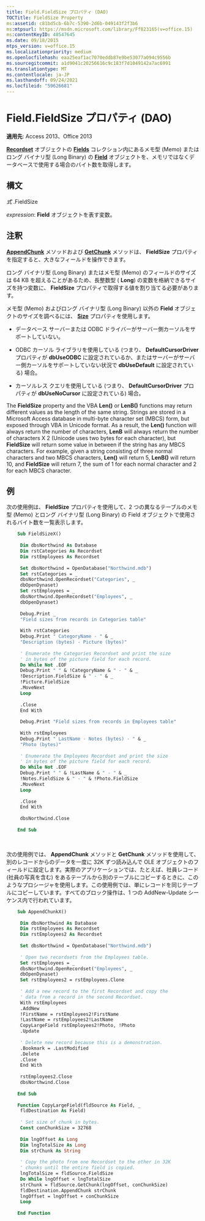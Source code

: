 ```yaml
---
title: Field.FieldSize プロパティ (DAO)
TOCTitle: FieldSize Property
ms:assetid: c81bd5cb-6b7c-5390-2d6b-049143f2f3b6
ms:mtpsurl: https://msdn.microsoft.com/library/Ff823165(v=office.15)
ms:contentKeyID: 48547645
ms.date: 09/18/2015
mtps_version: v=office.15
ms.localizationpriority: medium
ms.openlocfilehash: eaa25eaf1ac7070eddb87e9be53077a094c9556b
ms.sourcegitcommit: a1d9041c20256616c9c183f7d1049142a7ac6991
ms.translationtype: MT
ms.contentlocale: ja-JP
ms.lasthandoff: 09/24/2021
ms.locfileid: "59626681"
---
```

# <a name="fieldfieldsize-property-dao"></a>Field.FieldSize プロパティ (DAO)


**適用先**: Access 2013、Office 2013


**[Recordset](field-object-dao.md)** オブジェクトの **[Fields](fields-collection-dao.md)** コレクション内にあるメモ型 (Memo) またはロング バイナリ型 (Long Binary) の **[Field](recordset-object-dao.md)** オブジェクトを、メモリではなくデータベースで使用する場合のバイト数を取得します。

## <a name="syntax"></a>構文

*式* .FieldSize

*expression*: **Field** オブジェクトを表す変数。

## <a name="remarks"></a>注釈

[**AppendChunk**](field-appendchunk-method-dao.md) メソッドおよび [**GetChunk**](field-getchunk-method-dao.md) メソッドは、 **FieldSize** プロパティを指定すると、大きなフィールドを操作できます。

ロング バイナリ型 (Long Binary) またはメモ型 (Memo) のフィールドのサイズは 64 KB を超えることがあるため、長整数型 ( **Long**) の変数を格納できるサイズを持つ変数に、 **FieldSize** プロパティで取得する値を割り当てる必要があります。

メモ型 (Memo) およびロング バイナリ型 (Long Binary) 以外の **Field** オブジェクトのサイズを調べるには、 **[Size](field-size-property-dao.md)** プロパティを使用します。

  - データベース サーバーまたは ODBC ドライバーがサーバー側カーソルをサポートしていない。

  - ODBC カーソル ライブラリを使用している (つまり、 **DefaultCursorDriver** プロパティが **dbUseODBC** に設定されているか、またはサーバーがサーバー側カーソルをサポートしていない状況で **dbUseDefault** に設定されている) 場合。

  - カーソルレス クエリを使用している (つまり、 **DefaultCursorDriver** プロパティが **dbUseNoCursor** に設定されている) 場合。

The **FieldSize** property and the VBA **Len()** or **LenB()** functions may return different values as the length of the same string. Strings are stored in a Microsoft Access database in multi-byte character set (MBCS) form, but exposed through VBA in Unicode format. As a result, the **Len()** function will always return the number of characters, **LenB** will always return the number of characters X 2 (Unicode uses two bytes for each character), but **FieldSize** will return some value in between if the string has any MBCS characters. For example, given a string consisting of three normal characters and two MBCS characters, **Len()** will return 5, **LenB()** will return 10, and **FieldSize** will return 7, the sum of 1 for each normal character and 2 for each MBCS character.

## <a name="example"></a>例

次の使用例は、 **FieldSize** プロパティを使用して、2 つの異なるテーブルのメモ型 (Memo) とロング バイナリ型 (Long Binary) の Field オブジェクトで使用されるバイト数を一覧表示します。

```vb
    Sub FieldSizeX() 
     
     Dim dbsNorthwind As Database 
     Dim rstCategories As Recordset 
     Dim rstEmployees As Recordset 
     
     Set dbsNorthwind = OpenDatabase("Northwind.mdb") 
     Set rstCategories = _ 
     dbsNorthwind.OpenRecordset("Categories", _ 
     dbOpenDynaset) 
     Set rstEmployees = _ 
     dbsNorthwind.OpenRecordset("Employees", _ 
     dbOpenDynaset) 
     
     Debug.Print _ 
     "Field sizes from records in Categories table" 
     
     With rstCategories 
     Debug.Print " CategoryName - " & _ 
     "Description (bytes) - Picture (bytes)" 
     
     ' Enumerate the Categories Recordset and print the size 
     ' in bytes of the picture field for each record. 
     Do While Not .EOF 
     Debug.Print " " & !CategoryName & " - " & _ 
     !Description.FieldSize & " - " & _ 
     !Picture.FieldSize 
     .MoveNext 
     Loop 
     
     .Close 
     End With 
     
     Debug.Print "Field sizes from records in Employees table" 
     
     With rstEmployees 
     Debug.Print " LastName - Notes (bytes) - " & _ 
     "Photo (bytes)" 
     
     ' Enumerate the Employees Recordset and print the size 
     ' in bytes of the picture field for each record. 
     Do While Not .EOF 
     Debug.Print " " & !LastName & " - " & _ 
     !Notes.FieldSize & " - " & !Photo.FieldSize 
     .MoveNext 
     Loop 
     
     .Close 
     End With 
     
     dbsNorthwind.Close 
     
    End Sub 
```

<br/>

次の使用例では、 **AppendChunk** メソッドと **GetChunk** メソッドを使用して、別のレコードからのデータを一度に 32K ずつ読み込んで OLE オブジェクトのフィールドに設定します。実際のアプリケーションでは、たとえば、社員レコード (社員の写真を含む) をあるテーブルから別のテーブルにコピーするときに、このようなプロシージャを使用します。この使用例では、単にレコードを同じテーブルにコピーしています。すべてのブロック操作は、1 つの AddNew-Update シーケンス内で行われています。

```vb
    Sub AppendChunkX() 
     
     Dim dbsNorthwind As Database 
     Dim rstEmployees As Recordset 
     Dim rstEmployees2 As Recordset 
     
     Set dbsNorthwind = OpenDatabase("Northwind.mdb") 
     
     ' Open two recordsets from the Employees table. 
     Set rstEmployees = _ 
     dbsNorthwind.OpenRecordset("Employees", _ 
     dbOpenDynaset) 
     Set rstEmployees2 = rstEmployees.Clone 
     
     ' Add a new record to the first Recordset and copy the 
     ' data from a record in the second Recordset. 
     With rstEmployees 
     .AddNew 
     !FirstName = rstEmployees2!FirstName 
     !LastName = rstEmployees2!LastName 
     CopyLargeField rstEmployees2!Photo, !Photo 
     .Update 
     
     ' Delete new record because this is a demonstration. 
     .Bookmark = .LastModified 
     .Delete 
     .Close 
     End With 
     
     rstEmployees2.Close 
     dbsNorthwind.Close 
     
    End Sub 
     
    Function CopyLargeField(fldSource As Field, _ 
     fldDestination As Field) 
     
     ' Set size of chunk in bytes. 
     Const conChunkSize = 32768 
     
     Dim lngOffset As Long 
     Dim lngTotalSize As Long 
     Dim strChunk As String 
     
     ' Copy the photo from one Recordset to the other in 32K 
     ' chunks until the entire field is copied. 
     lngTotalSize = fldSource.FieldSize 
     Do While lngOffset < lngTotalSize 
     strChunk = fldSource.GetChunk(lngOffset, conChunkSize) 
     fldDestination.AppendChunk strChunk 
     lngOffset = lngOffset + conChunkSize 
     Loop 
     
    End Function
```
